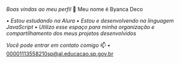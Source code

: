 *Boas vindas ao meu perfil* 💟
   Meu nome é Byanca Deco

• _Estou estudando na Alura
• Estou e desenvolvendo na linguagem JavaScript
• Utilizo esse espaço para minha organização e compartilhamento dos meus projetos desenvolvidos_

*Você pode entrar em contato comigo* 📫
• 00001113558210sp@al.educacao.sp.gov.br
